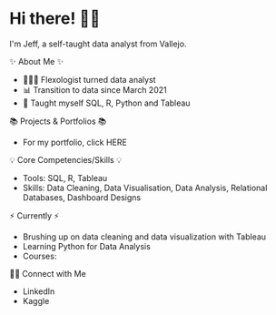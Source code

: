 # Hi there! 🙋‍♂️

I'm Jeff, a self-taught data analyst from Vallejo.

✨ About Me ✨

* 👩🏻‍💻 Flexologist turned data analyst
* 📊 Transition to data since March 2021
* 📝 Taught myself SQL, R, Python and Tableau

📚 Projects & Portfolios 📚
* For my portfolio, click HERE

💡 Core Competencies/Skills 💡
* Tools: SQL, R, Tableau
* Skills: Data Cleaning, Data Visualisation, Data Analysis, Relational Databases, Dashboard Designs

⚡️ Currently ⚡️
* Brushing up on data cleaning and data visualization with Tableau
* Learning Python for Data Analysis
* Courses:

🙌🏻 Connect with Me
* LinkedIn
* Kaggle
